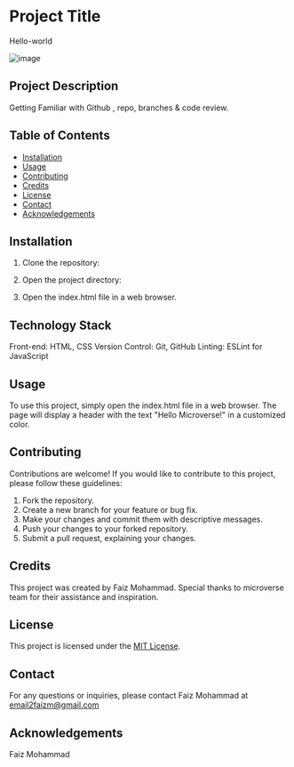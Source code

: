 # Project Title
Hello-world

![image](https://github.com/the-faizmohammad/Hello-world/assets/134736318/cc2bf848-5178-4db0-ab9b-641bc245c2f7)

## Project Description
Getting Familiar with Github , repo, branches &amp; code review.

## Table of Contents

- [Installation](#installation)
- [Usage](#usage)
- [Contributing](#contributing)
- [Credits](#credits)
- [License](#license)
- [Contact](#contact)
- [Acknowledgements](#acknowledgements)

## Installation

1. Clone the repository:

2. Open the project directory:

3. Open the index.html file in a web browser.

## Technology Stack
Front-end: HTML, CSS
Version Control: Git, GitHub
Linting:  ESLint for JavaScript

## Usage

To use this project, simply open the index.html file in a web browser. The page will display a header with the text "Hello Microverse!" in a customized color.

## Contributing

Contributions are welcome! If you would like to contribute to this project, please follow these guidelines:

1. Fork the repository.
2. Create a new branch for your feature or bug fix.
3. Make your changes and commit them with descriptive messages.
4. Push your changes to your forked repository.
5. Submit a pull request, explaining your changes.

## Credits

This project was created by Faiz Mohammad. Special thanks to  microverse team for their assistance and inspiration.

## License

This project is licensed under the [MIT License](LICENSE.md).

## Contact

For any questions or inquiries, please contact Faiz Mohammad at email2faizm@gmail.com

## Acknowledgements

Faiz Mohammad

